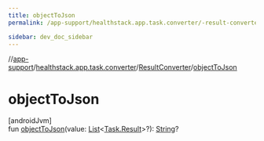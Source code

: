 ```yaml
---
title: objectToJson
permalink: /app-support/healthstack.app.task.converter/-result-converter/object-to-json.html

sidebar: dev_doc_sidebar
---
```

//[app-support](../../../index.html)/[healthstack.app.task.converter](../index.html)/[ResultConverter](index.html)/[objectToJson](object-to-json.html)



# objectToJson



[androidJvm]\
fun [objectToJson](object-to-json.html)(value: [List](https://kotlinlang.org/api/latest/jvm/stdlib/kotlin.collections/-list/index.html)&lt;[Task.Result](../../healthstack.app.task.entity/-task/-result/index.html)&gt;?): [String](https://kotlinlang.org/api/latest/jvm/stdlib/kotlin/-string/index.html)?




